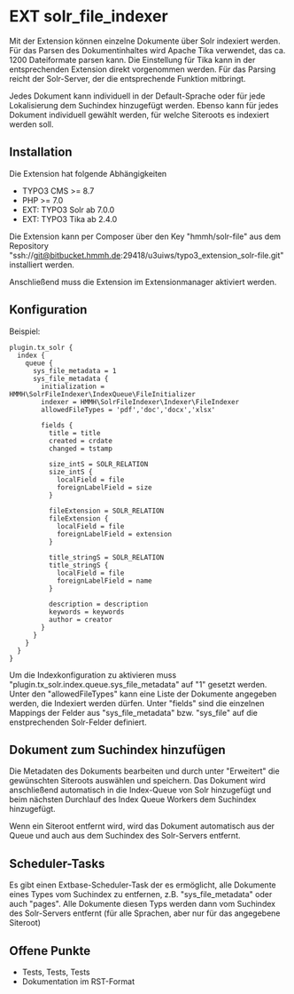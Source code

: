# EXT solr_file_indexer

Mit der Extension können einzelne Dokumente über Solr indexiert werden. Für das Parsen des Dokumentinhaltes wird Apache Tika
verwendet, das ca. 1200 Dateiformate parsen kann. Die Einstellung für Tika kann in der entsprechenden Extension direkt vorgenommen 
werden. Für das Parsing reicht der Solr-Server, der die entsprechende Funktion mitbringt.

Jedes Dokument kann individuell in der Default-Sprache oder für jede Lokalisierung dem Suchindex hinzugefügt werden. Ebenso
kann für jedes Dokument individuell gewählt werden, für welche Siteroots es indexiert werden soll.

## Installation

Die Extension hat folgende Abhängigkeiten
* TYPO3 CMS >= 8.7
* PHP >= 7.0
* EXT: TYPO3 Solr ab 7.0.0
* EXT: TYPO3 Tika ab 2.4.0

Die Extension kann per Composer über den Key "hmmh/solr-file" aus dem Repository 
"ssh://git@bitbucket.hmmh.de:29418/u3uiws/typo3_extension_solr-file.git" installiert werden.

Anschließend muss die Extension im Extensionmanager aktiviert werden.

## Konfiguration

Beispiel:

````
plugin.tx_solr {
  index {
    queue {
      sys_file_metadata = 1
      sys_file_metadata {
        initialization = HMMH\SolrFileIndexer\IndexQueue\FileInitializer
        indexer = HMMH\SolrFileIndexer\Indexer\FileIndexer
        allowedFileTypes = 'pdf','doc','docx','xlsx'

        fields {
          title = title
          created = crdate
          changed = tstamp

          size_intS = SOLR_RELATION
          size_intS {
            localField = file
            foreignLabelField = size
          }

          fileExtension = SOLR_RELATION
          fileExtension {
            localField = file
            foreignLabelField = extension
          }

          title_stringS = SOLR_RELATION
          title_stringS {
            localField = file
            foreignLabelField = name
          }

          description = description
          keywords = keywords
          author = creator
        }
      }
    }
  }
}
````

Um die Indexkonfiguration zu aktivieren muss "plugin.tx_solr.index.queue.sys_file_metadata" auf "1" gesetzt werden.
Unter den "allowedFileTypes" kann eine Liste der Dokumente angegeben werden, die Indexiert werden dürfen. Unter "fields"
sind die einzelnen Mappings der Felder aus "sys_file_metadata" bzw. "sys_file" auf die enstprechenden Solr-Felder
definiert.

## Dokument zum Suchindex hinzufügen

Die Metadaten des Dokuments bearbeiten und durch unter "Erweitert" die gewünschten Siteroots auswählen und speichern. Das
Dokument wird anschließend automatisch in die Index-Queue von Solr hinzugefügt und beim nächsten Durchlauf des Index Queue Workers
dem Suchindex hinzugefügt.

Wenn ein Siteroot entfernt wird, wird das Dokument automatisch aus der Queue und auch aus dem Suchindex des Solr-Servers entfernt.

## Scheduler-Tasks

Es gibt einen Extbase-Scheduler-Task der es ermöglicht, alle Dokumente eines Types vom Suchindex zu entfernen, z.B. 
"sys_file_metadata" oder auch "pages". Alle Dokumente diesen Typs werden dann vom Suchindex des Solr-Servers entfernt 
(für alle Sprachen, aber nur für das angegebene Siteroot)

## Offene Punkte

- Tests, Tests, Tests
- Dokumentation im RST-Format
